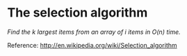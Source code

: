 # The selection algorithm

*Find the k largest items from an array of i items in O(n) time.*

Reference: http://en.wikipedia.org/wiki/Selection_algorithm
